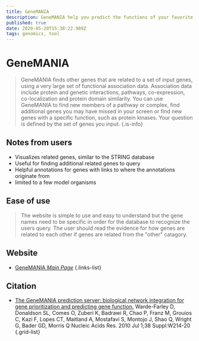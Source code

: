 ```yaml
---
title: GeneMANIA
description: GeneMANIA help you predict the functions of your favorite genes and gene sets.
published: true
date: 2020-05-20T15:38:22.989Z
tags: genomics, tool
---
```


# GeneMANIA

> GeneMANIA finds other genes that are related to a set of input genes, using a very large set of functional association data. Association data include protein and genetic interactions, pathways, co-expression, co-localization and protein domain similarity. You can use GeneMANIA to find new members of a pathway or complex, find additional genes you may have missed in your screen or find new genes with a specific function, such as protein kinases. Your question is defined by the set of genes you input.
{.is-info}

## Notes from users
- Visualizes related genes, similar to the STRING database
- Useful for finding additional related genes to query
- Helpful annotations for genes with links to where the annotations originate from
- limited to a few model organisms

## Ease of use
> The website is simple to use and easy to understand but the gene names need to be specific in order for the database to recognize the users query. The user should read the evidence for how genes are related to each other if genes are related from the "other" catagory.


## Website

- [GeneMANIA *Main Page*](http://genemania.org/)
{.links-list}

## Citation

- [The GeneMANIA prediction server: biological network integration for gene prioritization and predicting gene function.](https://academic.oup.com/nar/article/38/suppl_2/W214/1126704) Warde-Farley D, Donaldson SL, Comes O, Zuberi K, Badrawi R, Chao P, Franz M, Grouios C, Kazi F, Lopes CT, Maitland A, Mostafavi S, Montojo J, Shao Q, Wright G, Bader GD, Morris Q Nucleic Acids Res. 2010 Jul 1;38 Suppl:W214-20 
{.grid-list}